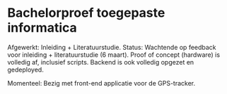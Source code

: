 # Bachelorproef toegepaste informatica

Afgewerkt: Inleiding + Literatuurstudie.
Status: Wachtende op feedback voor inleiding + literatuurstudie (6 maart). Proof of concept (hardware) is volledig af, inclusief scripts. Backend is ook volledig opgezet en gedeployed. 

Momenteel: Bezig met front-end applicatie voor de GPS-tracker.

